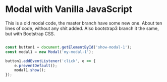 # Modal with Vanilla JavaScript

This is a old modal code, the master branch have some new one. About ten lines of code, without any shit added. Also bootstrap3 branch it the same, but with Bootstrap CSS.

```javascript

const button1 = document.getElementById('show-modal-1');
const modal1 = new Modal('my-modal-1');

button1.addEventListener('click', e => {
    e.preventDefault();
    modal1.show();
});

```